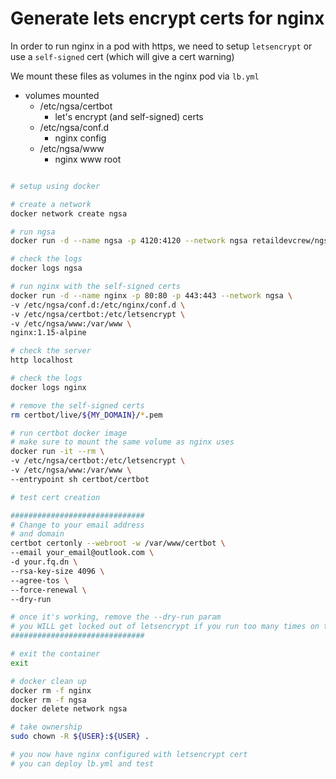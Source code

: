 # Generate lets encrypt certs for nginx

In order to run nginx in a pod with https, we need to setup `letsencrypt` or use a `self-signed` cert (which will give a cert warning)

We mount these files as volumes in the nginx pod via `lb.yml`

- volumes mounted
  - /etc/ngsa/certbot
    - let's encrypt (and self-signed) certs
  - /etc/ngsa/conf.d
    - nginx config
  - /etc/ngsa/www
    - nginx www root

```bash

# setup using docker

# create a network
docker network create ngsa

# run ngsa
docker run -d --name ngsa -p 4120:4120 --network ngsa retaildevcrew/ngsa:beta --in-memory

# check the logs
docker logs ngsa

# run nginx with the self-signed certs
docker run -d --name nginx -p 80:80 -p 443:443 --network ngsa \
-v /etc/ngsa/conf.d:/etc/nginx/conf.d \
-v /etc/ngsa/certbot:/etc/letsencrypt \
-v /etc/ngsa/www:/var/www \
nginx:1.15-alpine

# check the server
http localhost

# check the logs
docker logs nginx

# remove the self-signed certs
rm certbot/live/${MY_DOMAIN}/*.pem

# run certbot docker image
# make sure to mount the same volume as nginx uses
docker run -it --rm \
-v /etc/ngsa/certbot:/etc/letsencrypt \
-v /etc/ngsa/www:/var/www \
--entrypoint sh certbot/certbot

# test cert creation

##############################
# Change to your email address
# and domain
certbot certonly --webroot -w /var/www/certbot \
--email your_email@outlook.com \
-d your.fq.dn \
--rsa-key-size 4096 \
--agree-tos \
--force-renewal \
--dry-run

# once it's working, remove the --dry-run param
# you WILL get locked out of letsencrypt if you run too many times on the same sub-domain
##############################

# exit the container
exit

# docker clean up
docker rm -f nginx
docker rm -f ngsa
docker delete network ngsa

# take ownership
sudo chown -R ${USER}:${USER} .

# you now have nginx configured with letsencrypt cert
# you can deploy lb.yml and test

```
